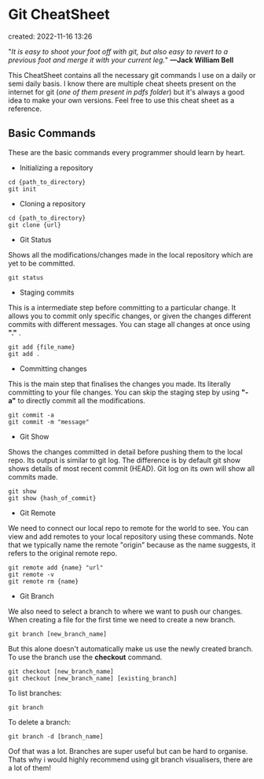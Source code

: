 # Git CheatSheet

created: 2022-11-16 13:26

"_It is easy to shoot your foot off with git, but also easy to revert to a previous foot and merge it with your current leg._" **—Jack William Bell**

This CheatSheet contains all the necessary git commands I use on a daily or semi daily basis. I know there are multiple cheat sheets present on the internet for git (_one of them present in pdfs folder_) but it's always a good idea to make your own versions. Feel free to use this cheat sheet as a reference.

## Basic Commands

These are the basic commands every programmer should learn by heart.

- Initializing a repository

```
cd {path_to_directory}
git init
```

- Cloning a repository

```
cd {path_to_directory}
git clone {url}
```

- Git Status

Shows all the modifications/changes made in the local repository which are yet to be committed.

```
git status
```

- Staging commits

This is a intermediate step before committing to a particular change. It allows you to commit only specific changes, or given the changes different commits with different messages. You can stage all changes at once using **"."** .

```
git add {file_name}
git add . 
```

- Committing changes

This is the main step that finalises the changes you made. Its literally committing to your file changes. You can skip the staging step by using **"-a"** to directly commit all the modifications.

```
git commit -a
git commit -m "message"
```

-  Git Show

Shows the changes committed in detail before pushing them to the local repo. Its output is similar to git log. The difference is by default git show shows details of most recent commit (HEAD). Git log on its own will show all commits made.

```
git show
git show {hash_of_commit}
```

- Git Remote

We need to connect our local repo to remote for the world to see. You can view and add remotes to your local repository using these commands. Note that we typically name the remote "origin" because as the name suggests, it refers to the original remote repo.

```
git remote add {name} "url"
git remote -v
git remote rm {name}
```

- Git Branch

We also need to select a branch to where we want to push our changes. When creating a file for the first time we need to create a new branch.

```
git branch [new_branch_name]
```

But this alone doesn't automatically make us use the newly created branch. To use the branch use the **checkout** command.

```
git checkout [new_branch_name]
git checkout [new_branch_name] [existing_branch]
```

To list branches:

```
git branch
```

To delete a branch:

```
git branch -d [branch_name]
```

Oof that was a lot. Branches are super useful but can be hard to organise. Thats why i would highly recommend using git branch visualisers, there are a lot of them!